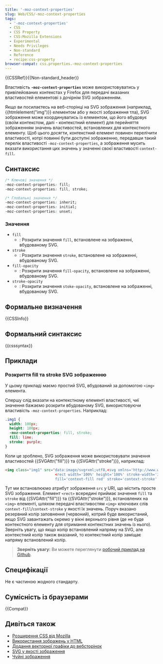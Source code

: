```yaml
---
title: '-moz-context-properties'
slug: Web/CSS/-moz-context-properties
tags:
  - '-moz-context-properties'
  - CSS
  - CSS Property
  - CSS:Mozilla Extensions
  - Experimental
  - Needs Privileges
  - Non-standard
  - Reference
  - recipe:css-property
browser-compat: css.properties.-moz-context-properties
---
```

{{CSSRef}}{{Non-standard_header}}

Властивість **`-moz-context-properties`** може використовуватись у привілейованих контекстах у Firefox для передачі вказаних властивостей елементові з дочірнім SVG зображенням.

Якщо ви посилаєтесь на веб-сторінці на SVG зображення (наприклад, {{htmlelement("img")}} елементом або у якості зображення тла), SVG зображення може координуватись із елементом, що його вбудовує (своїм контекстом, далі - контекстний елемент) для перейняття зображенням значень властивостей, встановлених для контекстного елементу. Щоб цього досягти, контекстний елемент повинен перелічити властивості, котрі повинні бути доступні зображенню, передавши такий перелік властивості `-moz-context-properties`, а зображення мусить вказати використання цих значень у значенні своєї властивості `context-fill`.

## Синтаксис

```css
/* Ключові значення */
-moz-context-properties: fill;
-moz-context-properties: fill, stroke;

/* Глобальні значення */
-moz-context-properties: inherit;
-moz-context-properties: initial;
-moz-context-properties: unset;
```

### Значення

- `fill`
  - : Розкрити значення `fill`, встановлене на зображенні, вбудованому SVG.
- `stroke`
  - : Розкрити значення `stroke`, встановлене на зображенні, вбудованому SVG.
- `fill-opacity`
  - : Розкрити значення `fill-opacity`, встановлене на зображенні, вбудованому SVG.
- `stroke-opacity`
  - : Розкрити значення `stoke-opacity`, встановлене на зображенні, вбудованому SVG.

## Формальне визначення

{{CSSInfo}}

## Формальний синтаксис

{{csssyntax}}

## Приклади

### Розкриття fill та stroke SVG зображенню

У цьому прикладі маємо простий SVG, вбудований за допомогою `<img>` елемента.

Спершу слід вказати на контекстному елементі властивості, чиї значення бажаємо розкрити вбудованому SVG, використовуючи властивість `-moz-context-properties`. Наприклад:

```css
.img1 {
  width: 100px;
  height: 100px;
  -moz-context-properties: fill, stroke;
  fill: lime;
  stroke: purple;
}
```

Коли це зроблено, SVG зображення може використовувати значення властивостей {{SVGAttr("fill")}} та {{SVGAttr("stroke")}}, наприклад:

```html
<img class="img1" src="data:image/svg+xml;utf8,<svg xmlns='http://www.w3.org/2000/svg'>
                       <rect width='100%' height='100%' stroke-width='30px'
                       fill='context-fill red' stroke='context-stroke' fill-opacity='0.5'/></svg>">
```

Тут ми встановлюємо атрибут зображення `src` у URI, що містить просте SVG зображення. Елемент `<rect>` всередині приймає значення `fill` та `stroke` від {{SVGAttr("fill")}} та {{SVGAttr("stroke")}}, встановлених на `<img>` елементі, шляхом передачі властивостям `<img>` ключових слів `context-fill`/`context-stroke` у якості їх значень. Поруч вказано резервний колір заповнення (червоний), котрий буде використаний, якщо SVG завантажать окремо у вікні верхнього рівня (де не буде контекстного елементу для отримання контекстних значень із нього). Зверніть увагу, що якщо колір встановлений напряму на SVG, але контекстний колір також вказаний, то контекстний колір заміщає напряму встановлений колір.

> **Зверніть увагу:** Ви можете переглянути [робочий приклад на Github](https://mdn.github.io/css-examples/moz-context-properties/).

## Специфікації

Не є частиною жодного стандарту.

## Сумісність із браузерами

{{Compat}}

## Дивіться також

- [Розширення CSS від Mozilla](/uk/docs/Web/CSS/Mozilla_Extensions)
- [Використання зображень у HTML](/uk/docs/Web/Media/images)
- [Додання векторної графіки до вебсторінок](/uk/docs/Learn/HTML/Multimedia_and_embedding/Adding_vector_graphics_to_the_Web)
- [SVG у якості зображення](/uk/docs/Web/SVG/SVG_as_an_Image)
- [Чуйні зображення](/uk/docs/Learn/HTML/Multimedia_and_embedding/Responsive_images)
